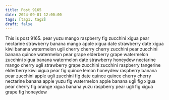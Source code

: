 ```yaml
---
title: Post 9165
date: 2024-09-01 12:00:00
tags: [tag1, tag2]
draft: false
---
```

This is post 9165.
pear
yuzu
mango
raspberry
fig
zucchini
xigua
pear
nectarine
strawberry
banana
mango
apple
xigua
date
strawberry
date
xigua
kiwi
banana
watermelon
ugli
cherry
cherry
cherry
zucchini
pear
zucchini
banana
quince
watermelon
pear
grape
elderberry
grape
watermelon
zucchini
xigua
banana
watermelon
date
strawberry
honeydew
nectarine
mango
cherry
ugli
strawberry
grape
zucchini
zucchini
raspberry
tangerine
elderberry
kiwi
xigua
pear
fig
quince
lemon
honeydew
raspberry
banana
pear
zucchini
apple
ugli
zucchini
fig
date
quince
quince
cherry
cherry
nectarine
banana
apple
yuzu
fig
watermelon
apple
banana
ugli
fig
xigua
pear
cherry
fig
orange
xigua
banana
yuzu
raspberry
pear
ugli
fig
xigua
grape
fig
honeydew
